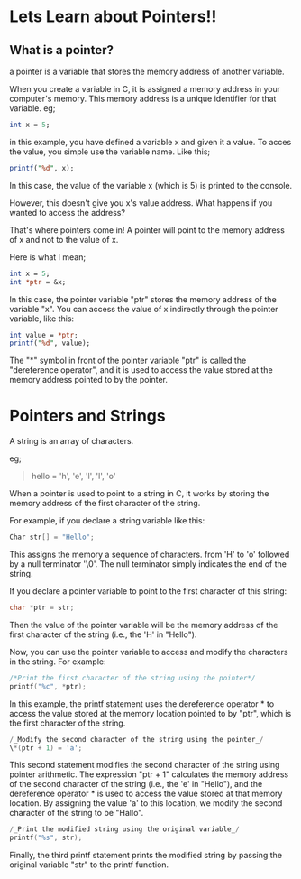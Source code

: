 # Lets Learn about Pointers!!

## What is a pointer?

a pointer is a variable that stores the memory address of another variable.

When you create a variable in C, it is assigned a memory address in your computer's memory. This memory address is a unique identifier for that variable. eg;

```perl
int x = 5;
```

in this example, you have defined a variable x and given it a value. To acces the value, you simple use the variable name. Like this;

```perl
printf("%d", x);
```

In this case, the value of the variable x (which is 5) is printed to the console.

However, this doesn't give you x's value address. What happens if you wanted to access the address?

That's where pointers come in! A pointer will point to the memory address of x and not to the value of x.

Here is what I mean;

```perl
int x = 5;
int *ptr = &x;
```

In this case, the pointer variable "ptr" stores the memory address of the variable "x". You can access the value of x indirectly through the pointer variable, like this:

```perl
int value = *ptr;
printf("%d", value);
```

The "\*" symbol in front of the pointer variable "ptr" is called the "dereference operator", and it is used to access the value stored at the memory address pointed to by the pointer.

# Pointers and Strings

A string is an array of characters.

eg;

> hello = 'h', 'e', 'l', 'l', 'o'

When a pointer is used to point to a string in C, it works by storing the memory address of the first character of the string.

For example, if you declare a string variable like this:

```C
Char str[] = "Hello";
```

This assigns the memory a sequence of characters. from 'H' to 'o' followed by a null terminator '\0'. The null terminator simply indicates the end of the string.

If you declare a pointer variable to point to the first character of this string:

```C
char *ptr = str;
```

Then the value of the pointer variable will be the memory address of the first character of the string (i.e., the 'H' in "Hello").

Now, you can use the pointer variable to access and modify the characters in the string. For example:

```C
/*Print the first character of the string using the pointer*/
printf("%c", *ptr);
```

In this example, the printf statement uses the dereference operator \* to access the value stored at the memory location pointed to by "ptr", which is the first character of the string.

```C
/_Modify the second character of the string using the pointer_/
\*(ptr + 1) = 'a';
```

This second statement modifies the second character of the string using pointer arithmetic. The expression "ptr + 1" calculates the memory address of the second character of the string (i.e., the 'e' in "Hello"), and the dereference operator \* is used to access the value stored at that memory location. By assigning the value 'a' to this location, we modify the second character of the string to be "Hallo".

```C
/_Print the modified string using the original variable_/
printf("%s", str);
```

Finally, the third printf statement prints the modified string by passing the original variable "str" to the printf function.
